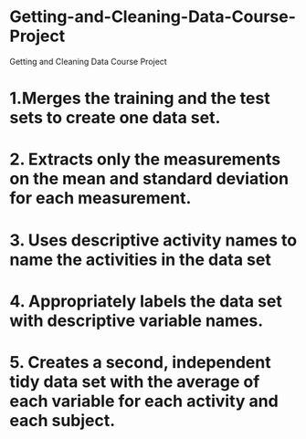 # Getting-and-Cleaning-Data-Course-Project
Getting and Cleaning Data Course Project

# 1.Merges the training and the test sets to create one data set.
# 2. Extracts only the measurements on the mean and standard deviation for each measurement.
# 3. Uses descriptive activity names to name the activities in the data set
# 4. Appropriately labels the data set with descriptive variable names.
# 5. Creates a second, independent tidy data set with the average of each variable for each activity and each subject.

